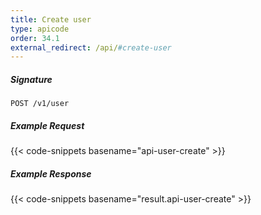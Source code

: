 ```yaml
---
title: Create user
type: apicode
order: 34.1
external_redirect: /api/#create-user
---
```


##### Signature
`POST /v1/user`
##### Example Request
{{< code-snippets basename="api-user-create" >}}
##### Example Response
{{< code-snippets basename="result.api-user-create" >}}
